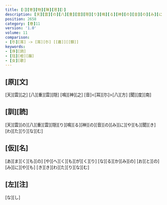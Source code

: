 ```yaml
---
title: [（][寄][物][陳][思][）]
description: [天][雲][の][八][重][雲][隠][り][鳴][る][神][の][音][の][み][に][や][も][聞][き][わ][た][り][な][む]
position: 2658
category: [巻]11
version: '1.0'
volume: 11
comparison:
- [尓][耳] -> [耳][尓] [[嘉]][[類]]
keywords:
- [序][詞]
- [尫][柜][蹋]
- [女][歌]
---
```


## [原][文]

[天][雲][之] [八][重][雲][隠] [鳴][神][之] [音]<[耳][尓]>[八][方] [聞][度][南]

## [訓][読]

[天][雲][の][八][重][雲][隠][り][鳴][る][神][の][音][の][み][に][や][も][聞][き][わ][た][り][な][む]

## [仮][名]

[あ][ま][く][も][の] [や][へ][く][も][が][く][り] [な][る][か][み][の] [お][と][の][み][に][や][も] [き][き][わ][た][り][な][む]

## [左][注]

[な][し]
